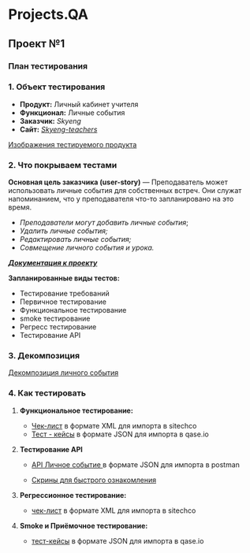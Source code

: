 # Projects.QA

## Проект №1 
### План тестирования
### **1. Объект тестирования**
- **Продукт:** Личный кабинет учителя
- **Функционал:** Личные события
- **Заказчик:** *Skyeng*
- **Сайт:** [*Skyeng-teachers*](https://new-teachers.skyeng.ru/)

[Изображения тестируемого продукта](https://github.com/MarinaEgoshina/Projects.QA/tree/d1ab9441bbe283c76a864f2a22b6fb3c3d6d92e8/%D0%9A%D1%83%D1%80%D1%81%D0%BE%D0%B2%D0%B0%D1%8F1/images)

### **2. Что покрываем тестами**

**Основная цель заказчика (user-story)** — Преподаватель может использовать личные события для собственных встреч. Они служат напоминанием, что у преподавателя что-то запланировано на это время.

- *Преподаватели могут добавить личные события*;
- *Удалить личные события;*
- *Редактировать личные события;*
- *Совмещение личного события и урока.*

 *[**Документация к проекту**](https://github.com/MarinaEgoshina/Projects.QA/blob/ed6eea8ce956178267cc91e17d904597ef5fbd85/%D0%9A%D1%83%D1%80%D1%81%D0%BE%D0%B2%D0%B0%D1%8F1/%D0%94%D0%BE%D0%BA%D1%83%D0%BC%D0%B5%D0%BD%D1%82%D0%B0%D1%86%D0%B8%D1%8F%20%D0%BA%20%D0%BF%D1%80%D0%BE%D0%B5%D0%BA%D1%82%D1%83.pdf)*

**Запланированные виды тестов:**

- Тестирование требований
- Первичное тестирование
- Функциональное тестирование
- smoke тестирование
- Регресс тестирование
- Тестирование API
### **3. Декомпозиция**
[Декомпозиция личного события](https://miro.com/app/board/uXjVPwCI0pE=/?share_link_id=553129969690
) 
### 4. **Как тестировать**

1. **Функциональное тестирование:**
    - [Чек-лист](https://github.com/MarinaEgoshina/Projects.QA/blob/83934f3f084bcdeb941ff8d73f0589fa02102bad/%D0%9A%D1%83%D1%80%D1%81%D0%BE%D0%B2%D0%B0%D1%8F1/checklists/sitechco_dump_checklists_1457843_2023_07_31_00_50_43.xml) в формате XML для импорта в sitechco
    - [Тест - кейсы](https://github.com/MarinaEgoshina/Projects.QA/blob/d86c4f9b30ddd1b997584ac8565217232930b31d/%D0%9A%D1%83%D1%80%D1%81%D0%BE%D0%B2%D0%B0%D1%8F1/Test%20Case/KR12-2023-07-30.json) в формате JSON для импорта в qase.io
2. **Тестирование API**
    
   - [API Личное событие ](https://github.com/MarinaEgoshina/Projects.QA/blob/2784bcb88b27745dd9fae8737fb9766a664aa6ec/%D0%9A%D1%83%D1%80%D1%81%D0%BE%D0%B2%D0%B0%D1%8F%202/API/API%20%D0%9B%D0%B8%D1%87%D0%BD%D0%BE%D0%B5%20%D1%81%D0%BE%D0%B1%D1%8B%D1%82%D0%B8%D0%B5.postman_collection.json) в формате JSON для импорта в postman
    
    - [Скрины для быстрого ознакомления](https://github.com/MarinaEgoshina/Projects.QA/tree/d1ab9441bbe283c76a864f2a22b6fb3c3d6d92e8/%D0%9A%D1%83%D1%80%D1%81%D0%BE%D0%B2%D0%B0%D1%8F%202/images)
        
3. **Регрессионное тестирование:**

    -  [чек-лист](https://github.com/MarinaEgoshina/Projects.QA/blob/6756070bc61ae82505f69fa0415e46519d702aba/%D0%9A%D1%83%D1%80%D1%81%D0%BE%D0%B2%D0%B0%D1%8F1/checklists/%D0%A0%D0%B5%D0%B3%D1%80%D0%B5%D1%81%D1%81%D0%B8%D0%BE%D0%BD%D0%BD%D0%BE%D0%B5%20%D1%82%D0%B5%D1%81%D1%82%D0%B8%D1%80%D0%BE%D0%B2%D0%B0%D0%BD%D0%B8%D0%B5.xml) в формате XML для импорта в sitechco
            
4. **Smoke и Приёмочное тестирование:**

   - [тест-кейсы](https://github.com/MarinaEgoshina/Projects.QA/blob/127eb776eb7920acaa8894d1d9abde12ba62bf8b/%D0%9A%D1%83%D1%80%D1%81%D0%BE%D0%B2%D0%B0%D1%8F1/Test%20Case/Smoke%20%D0%B8%20%D0%9F%D1%80%D0%B8%D1%91%D0%BC%D0%BE%D1%87%D0%BD%D0%BE%D0%B5%20%D1%82%D0%B5%D1%81%D1%82%D0%B8%D1%80%D0%BE%D0%B2%D0%B0%D0%BD%D0%B8%D0%B5.json) в формате JSON для импорта в qase.io
            
            
            
